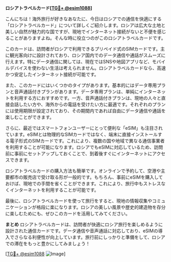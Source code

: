 **ロシアトラベルカード[[TG💪+ @esim1088](https://t.me/s/esim1088)]**

こんにちは！海外旅行が好きなあなたに、今日はロシアでの通信を快適にする「ロシアトラベルカード」について詳しくご紹介します。ロシアは広大な土地と美しい自然が魅力的な国ですが、現地でインターネット接続がないと不便を感じることがありますよね。そんな時に役立つのがこのロシアトラベルカードです。

このカードは、訪問者がロシアで利用できるプリペイド式のSIMカードです。主に観光客向けに設計されており、ロシア国内でのデータ通信や通話がスムーズに行えます。特にデータ通信に関しては、現在ではSNSや地図アプリなど、モバイルデバイスを使わない生活は考えられません。ロシアトラベルカードなら、高速かつ安定したインターネット接続が可能です。

また、このカードにはいくつかのタイプがあります。基本的にはデータ専用プランと音声通話付きプランがあります。データ専用プランは、単純にインターネットを利用する方におすすめです。一方、音声通話付きプランは、現地の人々と直接会話したい方や、海外からの電話を受けたい方に最適です。それぞれのプランには使用期限が設定されており、その期間内であれば自由にデータ通信や通話を楽しむことができます。

さらに、最近ではスマートフォンユーザーにとって便利な「eSIM」も注目されています。eSIMとは物理的なSIMカードではなく、端末に直接インストールする電子形式のSIMカードです。これにより、複数の国や地域で異なる通信事業者を利用することが可能になります。ロシアでもeSIMに対応しているため、訪問前に事前にセットアップしておくことで、到着後すぐにインターネットにアクセスできます。

ロシアトラベルカードの購入方法も簡単です。オンラインで予約して、空港や主要都市の販売店で受け取る形が一般的です。もちろん、事前にeSIMを購入しておけば、現地での手間を省くことができます。これにより、旅行中もストレスなくインターネットを利用することが可能です。

最後に、ロシアトラベルカードを使って旅行をすると、現地の情報収集やコミュニケーションが格段に楽になります。ロシアの美しい風景や歴史的建造物を存分に楽しむためにも、ぜひこのカードを活用してみてください。

**まとめ**
ロシアトラベルカードは、訪問者が快適にロシア旅行を楽しめるように設計された通信カードです。データ通信や音声通話に対応しており、eSIMの導入でさらなる利便性が向上しています。旅行前にしっかりと準備をして、ロシアでの滞在をもっと豊かにしてみましょう！

[[TG💪+ @esim1088](https://t.me/s/esim1088) ![Image](https://i.postimg.cc/Y0z9fWf4/image.png)]